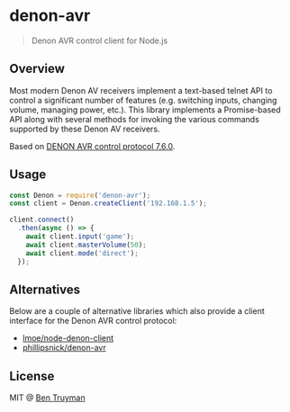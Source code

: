 # denon-avr

> Denon AVR control client for Node.js

## Overview

Most modern Denon AV receivers implement a text-based telnet API to control a
significant number of features (e.g. switching inputs, changing volume,
managing power, etc.). This library implements a Promise-based API along with
several methods for invoking the various commands supported by these Denon AV
receivers.

Based on [DENON AVR control protocol 7.6.0](http://openrb.com/wp-content/uploads/2012/02/AVR3312CI_AVR3312_PROTOCOL_V7.6.0.pdf).

## Usage

<!-- TODO: look into doc generators for TypeScript -->
<!-- TODO: maybe we just manually inline the convenience functions -->

```javascript
const Denon = require('denon-avr');
const client = Denon.createClient('192.168.1.5');

client.connect()
  .then(async () => {
    await client.input('game');
    await client.masterVolume(50);
    await client.mode('direct');
  });
```

## Alternatives

Below are a couple of alternative libraries which also provide a client
interface for the Denon AVR control protocol:

- [lmoe/node-denon-client](https://github.com/lmoe/node-denon-client)
- [phillipsnick/denon-avr](https://github.com/phillipsnick/denon-avr)

## License

MIT @ [Ben Truyman](https://bentruyman.com/)
